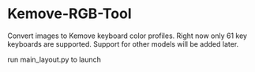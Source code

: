 # Kemove-RGB-Tool
Convert images to Kemove keyboard color profiles. Right now only 61 key keyboards are supported. Support for other models will be added later.

run main_layout.py to launch
